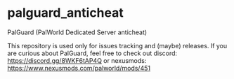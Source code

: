 # palguard_anticheat
PalGuard (PalWorld Dedicated Server anticheat)

This repository is used only for issues tracking and (maybe) releases. If you are curious about PalGuard, feel free to check out discord: https://discord.gg/8WKF6tAP4Q
or nexusmods: https://www.nexusmods.com/palworld/mods/451
